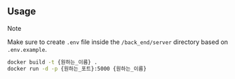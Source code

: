 ## Usage

> [!Note]
> Make sure to create `.env` file inside the `/back_end/server` directory based on `.env.example`.

```bash
docker build -t {원하는_이름} .
docker run -d -p {원하는_포트}:5000 {원하는_이름}
```
